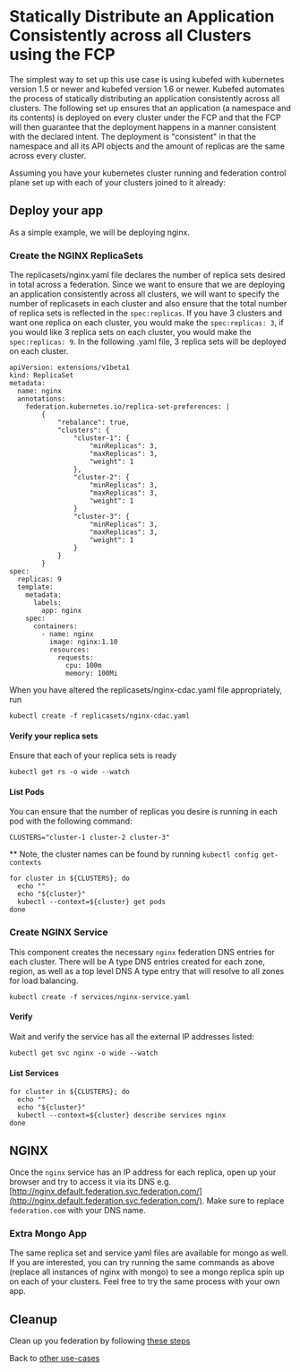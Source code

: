 # Statically Distribute an Application Consistently across all Clusters using the FCP

The simplest way to set up this use case is using kubefed with kubernetes version 1.5 or newer and kubefed version 1.6 or newer. Kubefed automates the process of statically distributing an application consistently across all clusters. The following set up ensures that an application (a namespace and its contents) is deployed on every cluster under the FCP and that the FCP will then guarantee that the deployment happens in a manner consistent with the declared intent. The deployment is "consistent" in that the namespace and all its API objects and the amount of replicas are the same across every cluster.

Assuming you have your kubernetes cluster running and federation control plane set up with each of your clusters joined to it already:

## Deploy your app

As a simple example, we will be deploying nginx.

### Create the NGINX ReplicaSets

The replicasets/nginx.yaml file declares the number of replica sets desired in total across a federation. Since we want to ensure that we are deploying an application consistently across all clusters, we will want to specify the number of replicasets in each cluster and also ensure that the total number of replica sets is reflected in the `spec:replicas`. If you have 3 clusters and want one replica on each cluster, you would make the `spec:replicas: 3`, if you would like 3 replica sets on each cluster, you would make the `spec:replicas: 9`. In the following .yaml file, 3 replica sets will be deployed on each cluster.

```
apiVersion: extensions/v1beta1
kind: ReplicaSet
metadata:
  name: nginx
  annotations:
    federation.kubernetes.io/replica-set-preferences: |
        {
            "rebalance": true,
            "clusters": {
                "cluster-1": {
                    "minReplicas": 3,
                    "maxReplicas": 3,
                    "weight": 1
                },
                "cluster-2": {
                    "minReplicas": 3,
                    "maxReplicas": 3,
                    "weight": 1
                }
                "cluster-3": {
                    "minReplicas": 3,
                    "maxReplicas": 3,
                    "weight": 1
                }
            }
        }
spec:
  replicas: 9
  template:
    metadata:
      labels:
        app: nginx
    spec:
      containers:
        - name: nginx
          image: nginx:1.10
          resources:
            requests:
              cpu: 100m
              memory: 100Mi

```
When you have altered the replicasets/nginx-cdac.yaml file appropriately, run

```
kubectl create -f replicasets/nginx-cdac.yaml
```

#### Verify your replica sets

Ensure that each of your replica sets is ready
 
```
kubectl get rs -o wide --watch
```

#### List Pods

You can ensure that the number of replicas you desire is running in each pod with the following command:

```
CLUSTERS="cluster-1 cluster-2 cluster-3"
```
** Note, the cluster names can be found by running `kubectl config get-contexts`

```
for cluster in ${CLUSTERS}; do
  echo ""
  echo "${cluster}"
  kubectl --context=${cluster} get pods
done
```

### Create NGINX Service

This component creates the necessary `nginx` federation DNS entries for each cluster. There will be A type DNS entries created for each zone, region, as well as a top level DNS A type entry that will resolve to all zones for load balancing.

```
kubectl create -f services/nginx-service.yaml
```

#### Verify

Wait and verify the service has all the external IP addresses listed:

```
kubectl get svc nginx -o wide --watch
```
#### List Services

```
for cluster in ${CLUSTERS}; do
  echo ""
  echo "${cluster}"
  kubectl --context=${cluster} describe services nginx
done
```

## NGINX

Once the `nginx` service has an IP address for each replica, open up your browser and try to access it via its
DNS e.g. [http://nginx.default.federation.svc.federation.com/](http://nginx.default.federation.svc.federation.com/). Make sure to replace `federation.com` with your DNS name.

### Extra Mongo App

The same replica set and service yaml files are available for mongo as well. If you are interested, you can try running the same commands as above (replace all instances of nginx with mongo) to see a mongo replica spin up on each of your clusters. Feel free to try the same process with your own app.

## Cleanup

Clean up you federation by following [these steps](./cleanup.md)

Back to [other use-cases](../README.md#multi-cluster-use-cases-1)

